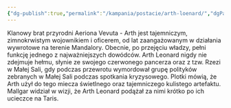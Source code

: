 ```yaml
---
{"dg-publish":true,"permalink":"/kampania/postacie/arth-loenard/","dgPassFrontmatter":true}
---
```


Klanowy brat przyrodni Aeriona Vevuta - Arth jest tajemniczym, zimnokrwistym wojownikiem i oficerem, od lat zaangażowanym w działania wywrotowe na terenie Mandalory. Obecnie, po przejęciu władzy, pełni funkcję jednego z najważniejszych dowódców. Arth Leonard nigdy nie zdejmuje hełmu, słynie ze swojego czerwonego pancerza oraz z tzw. Rzezi w Małej Sali, gdy podczas przewrotu wymordował grupę polityków zebranych w Małej Sali podczas spotkania kryzysowego.
Plotki mówią, że Arth użył do tego miecza świetlnego oraz tajemniczego kulistego artefaktu.
Mallgar widział w wizji, że Arth Leonard podążał za nimi krótko po ich ucieczce na Taris.